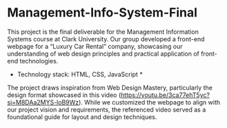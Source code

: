 # Management-Info-System-Final<Luxury-Car-Rental>

This project is the final deliverable for the Management Information Systems course at Clark University. Our group developed a front-end webpage for a “Luxury Car Rental” company, showcasing our understanding of web design principles and practical application of front-end technologies.
* Technology stack: HTML, CSS, JavaScript * 

The project draws inspiration from Web Design Mastery, particularly the design format showcased in this video (https://youtu.be/3ca77ehT5yc?si=M8DAa2MYS-loB9Wz). While we customized the webpage to align with our project vision and requirements, the referenced video served as a foundational guide for layout and design techniques.




